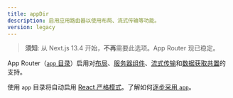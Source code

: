 ```yaml
---
title: appDir
description: 启用应用路由器以使用布局、流式传输等功能。
version: legacy
---
```


> **须知**: 从 Next.js 13.4 开始，**不再**需要此选项。App Router 现已稳定。

App Router（[`app` 目录](/docs/app/building-your-application/routing)）启用对[布局](/docs/app/building-your-application/routing/layouts-and-templates)、[服务器组件](/docs/app/building-your-application/rendering/server-components)、[流式传输](/docs/app/building-your-application/routing/loading-ui-and-streaming)和[数据获取共置](/docs/app/building-your-application/data-fetching)的支持。

使用 `app` 目录将自动启用 [React 严格模式](https://react.dev/reference/react/StrictMode)。了解如何[逐步采用 `app`](/docs/app/guides/migrating/app-router-migration#migrating-from-pages-to-app)。
